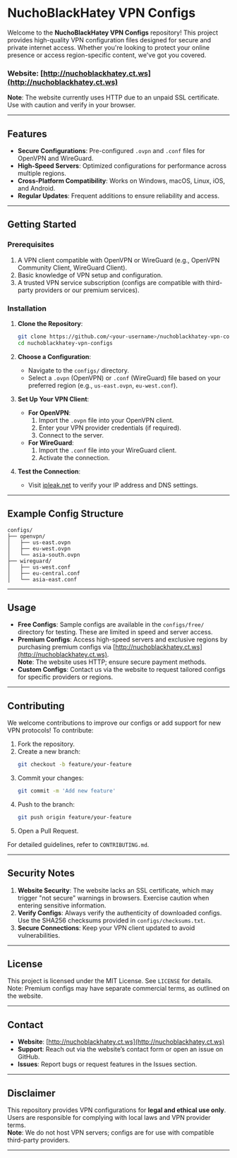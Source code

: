 
# NuchoBlackHatey VPN Configs

Welcome to the **NuchoBlackHatey VPN Configs** repository! This project provides high-quality VPN configuration files designed for secure and private internet access. Whether you're looking to protect your online presence or access region-specific content, we've got you covered.

### Website: [http://nuchoblackhatey.ct.ws](http://nuchoblackhatey.ct.ws)  
**Note**: The website currently uses HTTP due to an unpaid SSL certificate. Use with caution and verify in your browser.

---

## Features

- **Secure Configurations**: Pre-configured `.ovpn` and `.conf` files for OpenVPN and WireGuard.
- **High-Speed Servers**: Optimized configurations for performance across multiple regions.
- **Cross-Platform Compatibility**: Works on Windows, macOS, Linux, iOS, and Android.
- **Regular Updates**: Frequent additions to ensure reliability and access.

---

## Getting Started

### Prerequisites
1. A VPN client compatible with OpenVPN or WireGuard (e.g., OpenVPN Community Client, WireGuard Client).
2. Basic knowledge of VPN setup and configuration.
3. A trusted VPN service subscription (configs are compatible with third-party providers or our premium services).

### Installation
1. **Clone the Repository**:
   ```bash
   git clone https://github.com/<your-username>/nuchoblackhatey-vpn-configs.git
   cd nuchoblackhatey-vpn-configs
   ```

2. **Choose a Configuration**:
   - Navigate to the `configs/` directory.
   - Select a `.ovpn` (OpenVPN) or `.conf` (WireGuard) file based on your preferred region (e.g., `us-east.ovpn`, `eu-west.conf`).

3. **Set Up Your VPN Client**:
   - **For OpenVPN**:
     1. Import the `.ovpn` file into your OpenVPN client.
     2. Enter your VPN provider credentials (if required).
     3. Connect to the server.
   - **For WireGuard**:
     1. Import the `.conf` file into your WireGuard client.
     2. Activate the connection.

4. **Test the Connection**:
   - Visit [ipleak.net](https://ipleak.net) to verify your IP address and DNS settings.

---

## Example Config Structure
```plaintext
configs/
├── openvpn/
│   ├── us-east.ovpn
│   ├── eu-west.ovpn
│   └── asia-south.ovpn
├── wireguard/
│   ├── us-west.conf
│   ├── eu-central.conf
│   └── asia-east.conf
```

---

## Usage

- **Free Configs**: Sample configs are available in the `configs/free/` directory for testing. These are limited in speed and server access.
- **Premium Configs**: Access high-speed servers and exclusive regions by purchasing premium configs via [http://nuchoblackhatey.ct.ws](http://nuchoblackhatey.ct.ws).  
  **Note**: The website uses HTTP; ensure secure payment methods.
- **Custom Configs**: Contact us via the website to request tailored configs for specific providers or regions.

---

## Contributing

We welcome contributions to improve our configs or add support for new VPN protocols! To contribute:

1. Fork the repository.
2. Create a new branch:
   ```bash
   git checkout -b feature/your-feature
   ```
3. Commit your changes:
   ```bash
   git commit -m 'Add new feature'
   ```
4. Push to the branch:
   ```bash
   git push origin feature/your-feature
   ```
5. Open a Pull Request.

For detailed guidelines, refer to `CONTRIBUTING.md`.

---

## Security Notes

1. **Website Security**: The website lacks an SSL certificate, which may trigger "not secure" warnings in browsers. Exercise caution when entering sensitive information.
2. **Verify Configs**: Always verify the authenticity of downloaded configs. Use the SHA256 checksums provided in `configs/checksums.txt`.
3. **Secure Connections**: Keep your VPN client updated to avoid vulnerabilities.

---

## License

This project is licensed under the MIT License. See `LICENSE` for details.  
Note: Premium configs may have separate commercial terms, as outlined on the website.

---

## Contact

- **Website**: [http://nuchoblackhatey.ct.ws](http://nuchoblackhatey.ct.ws)
- **Support**: Reach out via the website’s contact form or open an issue on GitHub.
- **Issues**: Report bugs or request features in the Issues section.

---

## Disclaimer

This repository provides VPN configurations for **legal and ethical use only**. Users are responsible for complying with local laws and VPN provider terms.  
**Note**: We do not host VPN servers; configs are for use with compatible third-party providers.

---

